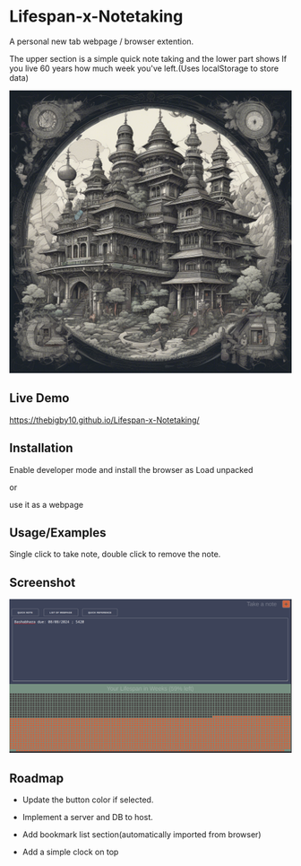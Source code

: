
# Lifespan-x-Notetaking

A personal new tab webpage / browser extention.

The upper section is a simple quick note taking and the lower part shows If you live 60 years how much week you've left.(Uses localStorage to store data)


![Logo](https://raw.githubusercontent.com/thebigby10/Lifespan-x-Notetaking/main/Lifespan-x-Notetaking.png)

## Live Demo

https://thebigby10.github.io/Lifespan-x-Notetaking/

## Installation

Enable developer mode and install the browser as Load unpacked

or

use it as a webpage

## Usage/Examples

Single click to take note, double click to remove the note.


## Screenshot

![App Screenshot](https://raw.githubusercontent.com/thebigby10/Lifespan-x-Notetaking/main/image.png)


## Roadmap
- Update the button color if selected.

- Implement a server and DB to host.

- Add bookmark list section(automatically imported from browser)

- Add a simple clock on top

